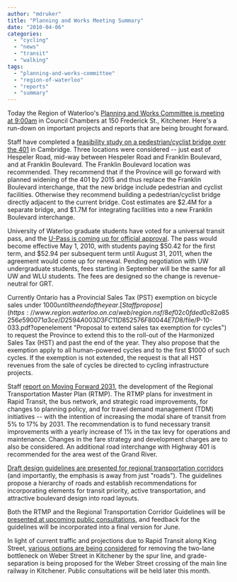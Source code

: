 ```yaml
---
author: "mdruker"
title: "Planning and Works Meeting Summary"
date: "2010-04-06"
categories: 
  - "cycling"
  - "news"
  - "transit"
  - "walking"
tags: 
  - "planning-and-works-committee"
  - "region-of-waterloo"
  - "reports"
  - "summary"
---
```


Today the Region of Waterloo's [Planning and Works Committee is meeting at 9:00am](https://www.region.waterloo.on.ca/web/region.nsf/8ef02c0fded0c82a85256e590071a3ce/d2594a003d3fc11d852576f80044e7d8!OpenDocument) in Council Chambers at 150 Frederick St., Kitchener. Here's a run-down on important projects and reports that are being brought forward.<!--more-->

Staff have completed a [feasibility study on a pedestrian/cyclist bridge over the 401](https://www.region.waterloo.on.ca/web/region.nsf/8ef02c0fded0c82a85256e590071a3ce/D2594A003D3FC11D852576F80044E7D8/$file/P-10-031.pdf?openelement) in Cambridge. Three locations were considered -- just east of Hespeler Road, mid-way between Hespeler Road and Franklin Boulevard, and at Franklin Boulevard. The Franklin Boulevard location was recommended. They recommend that if the Province will go forward with planned widening of the 401 by 2015 and thus replace the Franklin Boulevard interchange, that the new bridge include pedestrian and cyclist facilities. Otherwise they recommend building a pedestrian/cyclist bridge directly adjacent to the current bridge. Cost estimates are $2.4M for a separate bridge, and $1.7M for integrating facilities into a new Franklin Boulevard interchange.

University of Waterloo graduate students have voted for a universal transit pass, and the [U-Pass is coming up for official approval](https://www.region.waterloo.on.ca/web/region.nsf/8ef02c0fded0c82a85256e590071a3ce/D2594A003D3FC11D852576F80044E7D8/$file/P-10-032.pdf?openelement). The pass would become effective May 1, 2010, with students paying $50.42 for the first term, and $52.94 per subsequent term until August 31, 2011, when the agreement would come up for renewal. Pending negotiation with UW undergraduate students, fees starting in September will be the same for all UW and WLU students. The fees are designed so the change is revenue-neutral for GRT.

Currently Ontario has a Provincial Sales Tax (PST) exemption on bicycle sales under $1000 until the end of the year. [Staff propose](https://www.region.waterloo.on.ca/web/region.nsf/8ef02c0fded0c82a85256e590071a3ce/D2594A003D3FC11D852576F80044E7D8/$file/P-10-033.pdf?openelement "Proposal to extend sales tax exemption for cycles") to request the Province to extend this to the roll-out of the Harmonized Sales Tax (HST) and past the end of the year. They also propose that the exemption apply to all human-powered cycles and to the first $1000 of such cycles. If the exemption is not extended, the request is that all HST revenues from the sale of cycles be directed to cycling infrastructure projects.

Staff [report on Moving Forward 2031](https://www.region.waterloo.on.ca/web/region.nsf/8ef02c0fded0c82a85256e590071a3ce/D2594A003D3FC11D852576F80044E7D8/$file/P-10-034.pdf?openelement), the development of the Regional Transportation Master Plan (RTMP). The RTMP plans for investment in Rapid Transit, the bus network, and strategic road improvements, for changes to planning policy, and for travel demand management (TDM) initiatives -- with the intention of increasing the modal share of transit from 5% to 17% by 2031. The recommendation is to fund necessary transit improvements with a yearly increase of 1% in the tax levy for operations and maintenance. Changes in the fare strategy and development charges are to also be considered. An additional road interchange with Highway 401 is recommended for the area west of the Grand River.

[Draft design guidelines are presented for regional transportation corridors](https://www.region.waterloo.on.ca/web/region.nsf/8ef02c0fded0c82a85256e590071a3ce/D2594A003D3FC11D852576F80044E7D8/$file/P-10-035.pdf?openelement) (and importantly, the emphasis is away from just "roads"). The guidelines propose a hierarchy of roads and establish recommendations for incorporating elements for transit priority, active transportation, and attractive boulevard design into road layouts.

Both the RTMP and the Regional Transportation Corridor Guidelines will be [presented at upcoming public consultations](https://www.region.waterloo.on.ca/web/region.nsf/$All/9523636BFED388A5852576F8006CFF2D?OpenDocument "Public consultation information for the transportation master plan and corridor design guidelines"), and feedback for the guidelines will be incorporated into a final version for June.

In light of current traffic and projections due to Rapid Transit along King Street, [various options are being considered](https://www.region.waterloo.on.ca/web/region.nsf/8ef02c0fded0c82a85256e590071a3ce/D2594A003D3FC11D852576F80044E7D8/$file/weberinfopack.pdf?openelement "Weber Street EA for widening and grade-separation") for removing the two-lane bottleneck on Weber Street in Kitchener by the spur line, and grade-separation is being proposed for the Weber Street crossing of the main line railway in Kitchener. Public consultations will be held later this month.
